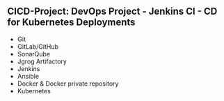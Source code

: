 CICD-Project: DevOps Project - Jenkins CI - CD for Kubernetes Deployments
---------------------------------------------------------------------------

* Git
* GitLab/GitHub
* SonarQube
* Jgrog Artifactory
* Jenkins
* Ansible
* Docker & Docker private repository
* Kubernetes

